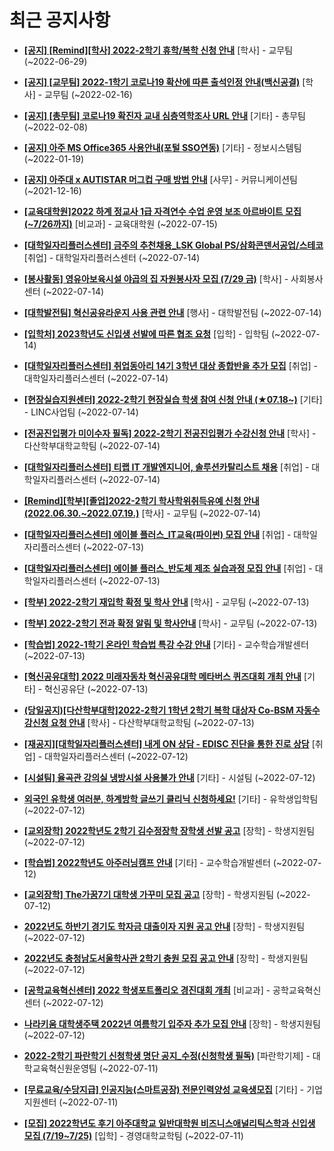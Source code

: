 # 최근 공지사항

* **[[공지] [Remind][학사] 2022-2학기 휴학/복학 신청 안내](http://ajou.ac.kr/kr/ajou/notice.do?mode=view&amp;articleNo=201230&amp;article.offset=0&amp;articleLimit=30)**
 [학사] - 교무팀 (~2022-06-29)

* **[[공지] [교무팀] 2022-1학기 코로나19 확산에 따른 출석인정 안내(백신공결)](http://ajou.ac.kr/kr/ajou/notice.do?mode=view&amp;articleNo=180913&amp;article.offset=0&amp;articleLimit=30)**
 [학사] - 교무팀 (~2022-02-16)

* **[[공지] [총무팀] 코로나19 확진자 교내 심층역학조사 URL 안내](http://ajou.ac.kr/kr/ajou/notice.do?mode=view&amp;articleNo=180493&amp;article.offset=0&amp;articleLimit=30)**
 [기타] - 총무팀 (~2022-02-08)

* **[[공지] 아주 MS Office365 사용안내(포털 SSO연동)](http://ajou.ac.kr/kr/ajou/notice.do?mode=view&amp;articleNo=179802&amp;article.offset=0&amp;articleLimit=30)**
 [기타] - 정보시스템팀 (~2022-01-19)

* **[[공지] 아주대 x AUTISTAR 머그컵 구매 방법 안내](http://ajou.ac.kr/kr/ajou/notice.do?mode=view&amp;articleNo=147976&amp;article.offset=0&amp;articleLimit=30)**
 [사무] - 커뮤니케이션팀 (~2021-12-16)

* **[[교육대학원]2022 하계 정교사 1급 자격연수 수업 운영 보조 아르바이트 모집(~7/26까지)](http://ajou.ac.kr/kr/ajou/notice.do?mode=view&amp;articleNo=201835&amp;article.offset=0&amp;articleLimit=30)**
 [비교과] - 교육대학원 (~2022-07-15)

* **[[대학일자리플러스센터] 금주의 추천채용_LSK Global PS/삼화콘덴서공업/스테코](http://ajou.ac.kr/kr/ajou/notice.do?mode=view&amp;articleNo=201824&amp;article.offset=0&amp;articleLimit=30)**
 [취업] - 대학일자리플러스센터 (~2022-07-14)

* **[[봉사활동] 영유아보육시설 야곱의 집 자원봉사자 모집 (7/29 금)](http://ajou.ac.kr/kr/ajou/notice.do?mode=view&amp;articleNo=201813&amp;article.offset=0&amp;articleLimit=30)**
 [학사] - 사회봉사센터 (~2022-07-14)

* **[[대학발전팀] 혁신공유라운지 사용 관련 안내](http://ajou.ac.kr/kr/ajou/notice.do?mode=view&amp;articleNo=201812&amp;article.offset=0&amp;articleLimit=30)**
 [행사] - 대학발전팀 (~2022-07-14)

* **[[입학처] 2023학년도 신입생 선발에 따른 협조 요청](http://ajou.ac.kr/kr/ajou/notice.do?mode=view&amp;articleNo=201801&amp;article.offset=0&amp;articleLimit=30)**
 [입학] - 입학팀 (~2022-07-14)

* **[[대학일자리플러스센터] 취업동아리 14기 3학년 대상 종합반을 추가 모집](http://ajou.ac.kr/kr/ajou/notice.do?mode=view&amp;articleNo=201793&amp;article.offset=0&amp;articleLimit=30)**
 [취업] - 대학일자리플러스센터 (~2022-07-14)

* **[[현장실습지원센터] 2022-2학기 현장실습 학생 참여 신청 안내 (★07.18~)](http://ajou.ac.kr/kr/ajou/notice.do?mode=view&amp;articleNo=201791&amp;article.offset=0&amp;articleLimit=30)**
 [기타] - LINC사업팀 (~2022-07-14)

* **[[전공진입평가 미이수자 필독] 2022-2학기 전공진입평가 수강신청 안내](http://ajou.ac.kr/kr/ajou/notice.do?mode=view&amp;articleNo=201788&amp;article.offset=0&amp;articleLimit=30)**
 [학사] - 다산학부대학교학팀 (~2022-07-14)

* **[[대학일자리플러스센터] 티랩 IT 개발엔지니어, 솔루션카탈리스트 채용](http://ajou.ac.kr/kr/ajou/notice.do?mode=view&amp;articleNo=201783&amp;article.offset=0&amp;articleLimit=30)**
 [취업] - 대학일자리플러스센터 (~2022-07-14)

* **[[Remind][학부][졸업]2022-2학기 학사학위취득유예 신청 안내(2022.06.30.~2022.07.19.)](http://ajou.ac.kr/kr/ajou/notice.do?mode=view&amp;articleNo=201781&amp;article.offset=0&amp;articleLimit=30)**
 [학사] - 교무팀 (~2022-07-14)

* **[[대학일자리플러스센터] 에이블 플러스_IT교육(파이썬) 모집 안내](http://ajou.ac.kr/kr/ajou/notice.do?mode=view&amp;articleNo=201779&amp;article.offset=0&amp;articleLimit=30)**
 [취업] - 대학일자리플러스센터 (~2022-07-13)

* **[[대학일자리플러스센터] 에이블 플러스_반도체 제조 실습과정 모집 안내](http://ajou.ac.kr/kr/ajou/notice.do?mode=view&amp;articleNo=201778&amp;article.offset=0&amp;articleLimit=30)**
 [취업] - 대학일자리플러스센터 (~2022-07-13)

* **[[학부] 2022-2학기 재입학 확정 및 학사 안내](http://ajou.ac.kr/kr/ajou/notice.do?mode=view&amp;articleNo=201776&amp;article.offset=0&amp;articleLimit=30)**
 [학사] - 교무팀 (~2022-07-13)

* **[[학부] 2022-2학기 전과 확정 알림 및 학사안내](http://ajou.ac.kr/kr/ajou/notice.do?mode=view&amp;articleNo=201765&amp;article.offset=0&amp;articleLimit=30)**
 [학사] - 교무팀 (~2022-07-13)

* **[[학습법] 2022-1학기 온라인 학습법 특강 수강 안내](http://ajou.ac.kr/kr/ajou/notice.do?mode=view&amp;articleNo=201763&amp;article.offset=0&amp;articleLimit=30)**
 [기타] - 교수학습개발센터 (~2022-07-13)

* **[[혁신공유대학] 2022 미래자동차 혁신공유대학 메타버스 퀴즈대회 개최 안내](http://ajou.ac.kr/kr/ajou/notice.do?mode=view&amp;articleNo=201757&amp;article.offset=0&amp;articleLimit=30)**
 [기타] - 혁신공유단 (~2022-07-13)

* **[(당일공지)[다산학부대학]2022-2학기 1학년 2학기 복학 대상자 Co-BSM 자동수강신청 요청 안내](http://ajou.ac.kr/kr/ajou/notice.do?mode=view&amp;articleNo=201753&amp;article.offset=0&amp;articleLimit=30)**
 [학사] - 다산학부대학교학팀 (~2022-07-13)

* **[[재공지][대학일자리플러스센터] 내게 ON 상담 - EDISC 진단을 통한 진로 상담](http://ajou.ac.kr/kr/ajou/notice.do?mode=view&amp;articleNo=201749&amp;article.offset=0&amp;articleLimit=30)**
 [취업] - 대학일자리플러스센터 (~2022-07-12)

* **[[시설팀] 율곡관 강의실 냉방시설 사용불가 안내](http://ajou.ac.kr/kr/ajou/notice.do?mode=view&amp;articleNo=201748&amp;article.offset=0&amp;articleLimit=30)**
 [기타] - 시설팀 (~2022-07-12)

* **[외국인 유학생 여러분, 하계방학 글쓰기 클리닉 신청하세요!](http://ajou.ac.kr/kr/ajou/notice.do?mode=view&amp;articleNo=201742&amp;article.offset=0&amp;articleLimit=30)**
 [기타] - 유학생입학팀 (~2022-07-12)

* **[[교외장학] 2022학년도 2학기 김수정장학 장학생 선발 공고](http://ajou.ac.kr/kr/ajou/notice.do?mode=view&amp;articleNo=201739&amp;article.offset=0&amp;articleLimit=30)**
 [장학] - 학생지원팀 (~2022-07-12)

* **[[학습법] 2022학년도 아주러닝캠프 안내](http://ajou.ac.kr/kr/ajou/notice.do?mode=view&amp;articleNo=201732&amp;article.offset=0&amp;articleLimit=30)**
 [기타] - 교수학습개발센터 (~2022-07-12)

* **[[교외장학] The가꿈7기 대학생 가꾸미 모집 공고](http://ajou.ac.kr/kr/ajou/notice.do?mode=view&amp;articleNo=201731&amp;article.offset=0&amp;articleLimit=30)**
 [장학] - 학생지원팀 (~2022-07-12)

* **[2022년도 하반기 경기도 학자금 대출이자 지원 공고 안내](http://ajou.ac.kr/kr/ajou/notice.do?mode=view&amp;articleNo=201724&amp;article.offset=0&amp;articleLimit=30)**
 [장학] - 학생지원팀 (~2022-07-12)

* **[2022년도 충청남도서울학사관 2학기 충원 모집 공고 안내](http://ajou.ac.kr/kr/ajou/notice.do?mode=view&amp;articleNo=201723&amp;article.offset=0&amp;articleLimit=30)**
 [장학] - 학생지원팀 (~2022-07-12)

* **[[공학교육혁신센터] 2022 학생포트폴리오 경진대회 개최](http://ajou.ac.kr/kr/ajou/notice.do?mode=view&amp;articleNo=201721&amp;article.offset=0&amp;articleLimit=30)**
 [비교과] - 공학교육혁신센터 (~2022-07-12)

* **[나라키움 대학생주택 2022년 여름학기 입주자 추가 모집 안내](http://ajou.ac.kr/kr/ajou/notice.do?mode=view&amp;articleNo=201717&amp;article.offset=0&amp;articleLimit=30)**
 [장학] - 학생지원팀 (~2022-07-12)

* **[2022-2학기 파란학기 신청학생 명단 공지_수정(신청학생 필독)](http://ajou.ac.kr/kr/ajou/notice.do?mode=view&amp;articleNo=201710&amp;article.offset=0&amp;articleLimit=30)**
 [파란학기제] - 대학교육혁신원운영팀 (~2022-07-11)

* **[[무료교육/수당지급] 인공지능(스마트공장) 전문인력양성 교육생모집](http://ajou.ac.kr/kr/ajou/notice.do?mode=view&amp;articleNo=201709&amp;article.offset=0&amp;articleLimit=30)**
 [기타] - 기업지원센터 (~2022-07-11)

* **[[모집] 2022학년도 후기 아주대학교 일반대학원 비즈니스애널리틱스학과 신입생 모집 (7/19~7/25)](http://ajou.ac.kr/kr/ajou/notice.do?mode=view&amp;articleNo=201708&amp;article.offset=0&amp;articleLimit=30)**
 [입학] - 경영대학교학팀 (~2022-07-11)
